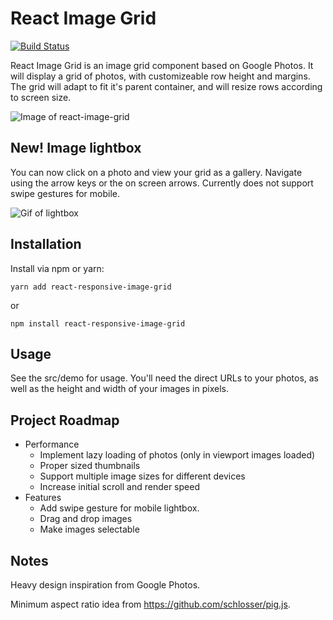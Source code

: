# React Image Grid

[![Build Status](https://travis-ci.com/AustinGomez/react-image-grid.svg?branch=master)](https://travis-ci.com/AustinGomez/react-image-grid)


React Image Grid is an image grid component based on Google Photos. It will display a grid of photos, with customizeable row height and margins. The grid will adapt to fit it's parent container, and will resize rows according to screen size.

![Image of react-image-grid](https://i.imgur.com/KzZEowS.jpg)

## New! Image lightbox
You can now click on a photo and view your grid as a gallery. Navigate using the arrow keys or the on screen arrows. Currently does not support swipe gestures for mobile.

![Gif of lightbox](https://media.giphy.com/media/5eFuUP0hWfPRd6Yxpo/giphy.gif)

## Installation
Install via npm or yarn:

    yarn add react-responsive-image-grid
or

    npm install react-responsive-image-grid

## Usage
See the src/demo for usage. You'll need the direct URLs to your photos, as well as the height and width of your images in pixels.

## Project Roadmap
- Performance
    - Implement lazy loading of photos (only in viewport images loaded)
    - Proper sized thumbnails
    - Support multiple image sizes for different devices
    - Increase initial scroll and render speed
- Features
    - Add swipe gesture for mobile lightbox.
    - Drag and drop images
    - Make images selectable

## Notes
Heavy design inspiration from Google Photos.

Minimum aspect ratio idea from https://github.com/schlosser/pig.js.

